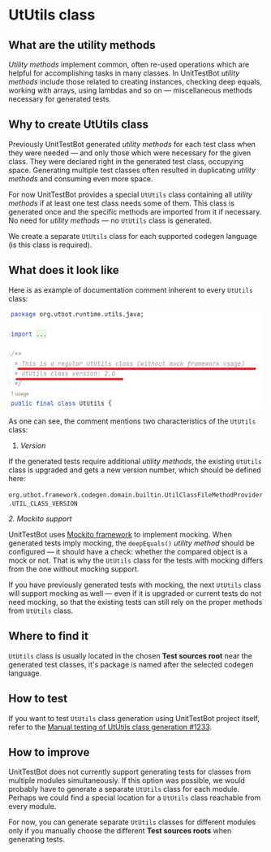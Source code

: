 # UtUtils class

## What are the utility methods

_Utility methods_ implement common, often re-used operations which are helpful for accomplishing tasks in many 
classes. In UnitTestBot _utility methods_ include those related to creating instances, checking deep 
equals, working with arrays, using lambdas and so on — miscellaneous methods necessary for generated tests.

## Why to create UtUtils class

Previously UnitTestBot generated _utility methods_ for each test class when they were needed — and only those which were necessary for the given class. They were declared right in the generated test class, occupying space. Generating multiple test classes often resulted in duplicating _utility methods_ and consuming even more space.

For now UnitTestBot provides a special `UtUtils` class containing all _utility methods_ if at least one test class needs some of them. This class is generated once and the specific methods are imported from it if necessary. No need for _utility methods_ — no `UtUtils` class is generated.

We create a separate `UtUtils` class for each supported codegen language (is this class is required).

## What does it look like

Here is as example of documentation comment inherent to every `UtUtils` class:

![Documentation](images/utbot_ututils_2.0.png)

As one can see, the comment mentions two characteristics of the `UtUtils` class:

1. _Version_

If the generated tests require additional _utility methods_, the
existing `UtUtils` class is upgraded and gets a new version number, which should be defined here:

`org.utbot.framework.codegen.domain.builtin.UtilClassFileMethodProvider.UTIL_CLASS_VERSION`

_2. Mockito support_

UnitTestBot uses [Mockito framework](https://site.mockito.org/) to implement mocking. When generated tests imply mocking, the 
`deepEquals()` 
_utility method_ should be configured — it should have a check: whether the compared object is a mock or not. That is why the `UtUtils` class for the tests with mocking differs from the one without mocking support.

If you have previously generated tests with mocking, the next `UtUtils` class will support mocking as well — even if 
it is upgraded or current tests do not need mocking, so that the existing tests can still 
rely on the proper methods from `UtUtils` class.

## Where to find it

`UtUtils` class is usually located in the chosen **Test sources root** near the generated test classes, it's package is named after the selected codegen language.

## How to test

If you want to test `UtUtils` class generation using UnitTestBot project itself, refer to the [Manual testing of 
UtUtils class generation #1233](https://github.com/UnitTestBot/UTBotJava/issues/1233).

## How to improve

UnitTestBot does not currently support generating tests for classes from multiple modules simultaneously. If this option was possible, we would probably have to generate a separate `UtUtils` class for each module. Perhaps we could find a special location for a `UtUtils` class reachable from every module.

For now, you can generate separate `UtUtils` classes for different modules only if you manually choose the different **Test sources roots** when generating tests.
